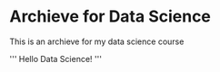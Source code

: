 # Archieve for Data Science
This is an archieve for my data science course

'''
Hello Data Science!
'''
